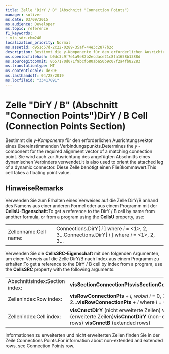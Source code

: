 ```yaml
---
title: Zelle "DirY / B" (Abschnitt "Connection Points")
manager: soliver
ms.date: 03/09/2015
ms.audience: Developer
ms.topic: reference
f1_keywords:
- vis_sdr.chm240
localization_priority: Normal
ms.assetid: d951c57d-2c22-0289-35af-44e3c2877b2c
description: Bestimmt die y-Komponente für den erforderlichen Ausrichtungsvektor eines übereinstimmenden Verbindungspunkts. Sie wird auch zur Ausrichtung des angefügten Abschnitts eines dynamischen Verbinders verwendet. Diese Zelle akzeptiert einen Fließkommawert.
ms.openlocfilehash: b0dc3c9f7e1a9e87b2ecdace21c8fa1658b1388d
ms.sourcegitcommit: 8657170d071f9bcf680aba50b9c07f2a4fb82283
ms.translationtype: MT
ms.contentlocale: de-DE
ms.lasthandoff: 04/28/2019
ms.locfileid: "33417091"
---
```

# <a name="diry--b-cell-connection-points-section"></a><span data-ttu-id="fbd90-105">Zelle "DirY / B" (Abschnitt "Connection Points")</span><span class="sxs-lookup"><span data-stu-id="fbd90-105">DirY / B Cell (Connection Points Section)</span></span>

<span data-ttu-id="fbd90-106">Bestimmt die  *y-Komponente*  für den erforderlichen Ausrichtungsvektor eines übereinstimmenden Verbindungspunkts.</span><span class="sxs-lookup"><span data-stu-id="fbd90-106">Determines the  *y*  -component for the required alignment vector of a matching connection point.</span></span> <span data-ttu-id="fbd90-107">Sie wird auch zur Ausrichtung des angefügten Abschnitts eines dynamischen Verbinders verwendet.</span><span class="sxs-lookup"><span data-stu-id="fbd90-107">It is also used to orient the attached leg of a dynamic connector.</span></span> <span data-ttu-id="fbd90-108">Diese Zelle benötigt einen Fließkommawert.</span><span class="sxs-lookup"><span data-stu-id="fbd90-108">This cell takes a floating point value.</span></span> 
  
## <a name="remarks"></a><span data-ttu-id="fbd90-109">Hinweise</span><span class="sxs-lookup"><span data-stu-id="fbd90-109">Remarks</span></span>

<span data-ttu-id="fbd90-110">Verwenden Sie zum Erhalten eines Verweises auf die Zelle DirY/B anhand des Namens aus einer anderen Formel oder aus einem Programm mit der **CellsU-Eigenschaft:**</span><span class="sxs-lookup"><span data-stu-id="fbd90-110">To get a reference to the DirY / B cell by name from another formula, or from a program using the **CellsU** property, use:</span></span> 
  
|||
|:-----|:-----|
|<span data-ttu-id="fbd90-111">Zellenname:</span><span class="sxs-lookup"><span data-stu-id="fbd90-111">Cell name:</span></span>  <br/> |<span data-ttu-id="fbd90-112">Connections.DirY[ *i*  ] where  *i*  = <1>, 2, 3...</span><span class="sxs-lookup"><span data-stu-id="fbd90-112">Connections.DirY[ *i*  ]           where  *i*  = <1>, 2, 3...</span></span>  <br/> |
   
<span data-ttu-id="fbd90-113">Verwenden Sie die **CellsSRC-Eigenschaft** mit den folgenden Argumenten, um einen Verweis auf die Zelle DirY/B nach Index aus einem Programm zu erhalten:</span><span class="sxs-lookup"><span data-stu-id="fbd90-113">To get a reference to the DirY / B cell by index from a program, use the **CellsSRC** property with the following arguments:</span></span> 
  
|||
|:-----|:-----|
|<span data-ttu-id="fbd90-114">Abschnittsindex:</span><span class="sxs-lookup"><span data-stu-id="fbd90-114">Section index:</span></span>  <br/> |<span data-ttu-id="fbd90-115">**visSectionConnectionPts**</span><span class="sxs-lookup"><span data-stu-id="fbd90-115">**visSectionConnectionPts**</span></span> <br/> |
|<span data-ttu-id="fbd90-116">Zeilenindex:</span><span class="sxs-lookup"><span data-stu-id="fbd90-116">Row index:</span></span>  <br/> |<span data-ttu-id="fbd90-117">**visRowConnectionPts**  +   *i,* *wobei i* = 0, 1, 2...</span><span class="sxs-lookup"><span data-stu-id="fbd90-117">**visRowConnectionPts** +  *i*            where  *i*  = 0, 1, 2...</span></span>  <br/> |
|<span data-ttu-id="fbd90-118">Zellenindex:</span><span class="sxs-lookup"><span data-stu-id="fbd90-118">Cell index:</span></span>  <br/> |<span data-ttu-id="fbd90-119">**visCnnctDirY** (nicht erweiterte Zeilen)           **visCnnctB** (erweiterte Zeilen)</span><span class="sxs-lookup"><span data-stu-id="fbd90-119">**visCnnctDirY** (non-extended rows)           **visCnnctB** (extended rows)</span></span>  <br/> |
   
<span data-ttu-id="fbd90-120">Informationen zu erweiterten und nicht erweiterten Zeilen finden Sie in der Zeile Connections Points.</span><span class="sxs-lookup"><span data-stu-id="fbd90-120">For information about non-extended and extended rows, see Connection Points row.</span></span>
  

